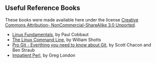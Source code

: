## Useful Reference Books

These books were made available here under the license [Creative Commons Attribution-
NonCommercial-ShareAlike 3.0 Unported](https://creativecommons.org/licenses/by-nc-sa/3.0/).

- [Linux Fundamentals](https://github.com/HaraldoFilho/haraldofilho.github.io/blob/master/books/Linux%20Fundamentals.pdf), by Paul Cobbaut
- [The Linux Command Line](https://github.com/HaraldoFilho/haraldofilho.github.io/blob/master/books/The%20Linux%20Command%20Line.pdf), by William Shotts
- [Pro Git - Everthing you need to know about Git](https://github.com/HaraldoFilho/haraldofilho.github.io/blob/master/books/Pro%20Git%20-%20Everthing%20you%20need%20to%20know%20about%20Git.pdf), by Scott Chacon and Ben Straub
- [Impatient Perl](https://github.com/HaraldoFilho/haraldofilho.github.io/blob/master/books/Impatient%20Perl.pdf), by Greg London
